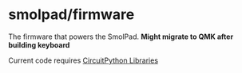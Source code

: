 # smolpad/firmware

The firmware that powers the SmolPad. **Might migrate to QMK after building keyboard**

Current code requires [CircuitPython Libraries](https://circuitpython.org/libraries)
